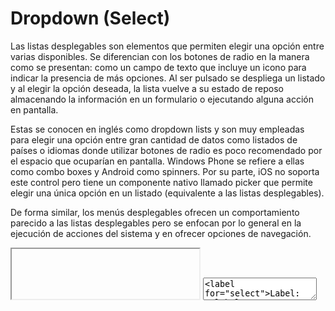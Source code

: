 # Dropdown (Select)

Las listas desplegables son elementos que permiten elegir una opción entre varias disponibles. Se diferencian con los botones de radio en la manera como se presentan: como un campo de texto que incluye un icono para indicar la presencia de más opciones. Al ser pulsado se despliega un listado y al elegir la opción deseada, la lista vuelve a su estado de reposo almacenando la información en un formulario o ejecutando alguna acción en pantalla. 

Estas se conocen en inglés como dropdown lists y son muy empleadas para elegir una opción entre gran cantidad de datos como listados de países o idiomas donde utilizar botones de radio es poco recomendado por el espacio que ocuparían en pantalla. Windows Phone se refiere a ellas como combo boxes y Android como spinners. Por su parte, iOS no soporta este control pero tiene un componente nativo llamado picker que permite elegir una única opción en un listado (equivalente a las listas desplegables).

De forma similar, los menús desplegables ofrecen un comportamiento parecido a las listas desplegables pero se enfocan por lo general en la ejecución de acciones del sistema y en ofrecer opciones de navegación.

<iframe class="code-preview" height="80px"></iframe>
<textarea class="code-editor" name="code">
<label for="select">Label:</label>
<select name="select">
	<optgroup label="Option Group 1">
	  <option value="1">Option 1</option>
	  <option value="2">Option 2</option>
	  <option value="3">Option 3</option>
	</optgroup>
	<optgroup label="Option Group 2">
	  <option value="1">Option 1</option>
	  <option value="2">Option 2</option>
	  <option value="3">Option 3</option>
	</optgroup>
</select>
</textarea>
